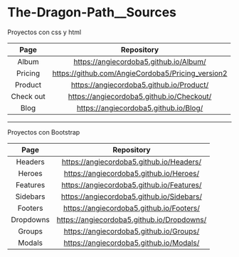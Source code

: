 # The-Dragon-Path__Sources

Proyectos con css y html

| Page | Repository |
| :--: | :--------: |
| Album | https://angiecordoba5.github.io/Album/ |
| Pricing | https://github.com/AngieCordoba5/Pricing_version2 |
| Product | https://angiecordoba5.github.io/Product/ |
| Check out | https://angiecordoba5.github.io/Checkout/ |
| Blog | https://angiecordoba5.github.io/Blog/ |


------------------------------------------------------

Proyectos con Bootstrap

| Page | Repository |
| :--: | :--------: |
| Headers | https://angiecordoba5.github.io/Headers/ |
| Heroes | https://angiecordoba5.github.io/Heroes/ |
| Features | https://angiecordoba5.github.io/Features/ |
| Sidebars | https://angiecordoba5.github.io/Sidebars/|
| Footers | https://angiecordoba5.github.io/Footers/ |
| Dropdowns | https://angiecordoba5.github.io/Dropdowns/ |
| Groups | https://angiecordoba5.github.io/Groups/ |
| Modals | https://angiecordoba5.github.io/Modals/ |



